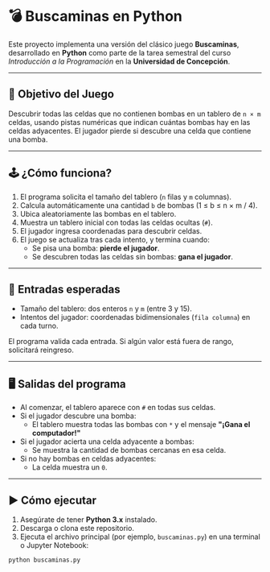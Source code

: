 # 💣 Buscaminas en Python

Este proyecto implementa una versión del clásico juego **Buscaminas**, desarrollado en **Python** como parte de la tarea semestral del curso *Introducción a la Programación* en la **Universidad de Concepción**.

---

## 🎯 Objetivo del Juego

Descubrir todas las celdas que no contienen bombas en un tablero de `n × m` celdas, usando pistas numéricas que indican cuántas bombas hay en las celdas adyacentes. El jugador pierde si descubre una celda que contiene una bomba.

---

## 🕹️ ¿Cómo funciona?

1. El programa solicita el tamaño del tablero (`n` filas y `m` columnas).
2. Calcula automáticamente una cantidad `b` de bombas (1 ≤ b ≤ n × m / 4).
3. Ubica aleatoriamente las bombas en el tablero.
4. Muestra un tablero inicial con todas las celdas ocultas (`#`).
5. El jugador ingresa coordenadas para descubrir celdas.
6. El juego se actualiza tras cada intento, y termina cuando:
   - Se pisa una bomba: **pierde el jugador**.
   - Se descubren todas las celdas sin bombas: **gana el jugador**.

---

## 🧾 Entradas esperadas

- Tamaño del tablero: dos enteros `n` y `m` (entre 3 y 15).
- Intentos del jugador: coordenadas bidimensionales (`fila columna`) en cada turno.

El programa valida cada entrada. Si algún valor está fuera de rango, solicitará reingreso.

---

## 🖥️ Salidas del programa

- Al comenzar, el tablero aparece con `#` en todas sus celdas.
- Si el jugador descubre una bomba:
  - El tablero muestra todas las bombas con `*` y el mensaje **"¡Gana el computador!"**
- Si el jugador acierta una celda adyacente a bombas:
  - Se muestra la cantidad de bombas cercanas en esa celda.
- Si no hay bombas en celdas adyacentes:
  - La celda muestra un `0`.

---

## ▶️ Cómo ejecutar

1. Asegúrate de tener **Python 3.x** instalado.
2. Descarga o clona este repositorio.
3. Ejecuta el archivo principal (por ejemplo, `buscaminas.py`) en una terminal o Jupyter Notebook:

```bash
python buscaminas.py
